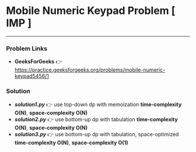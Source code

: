 # Mobile Numeric Keypad Problem [ IMP ]

---

### Problem Links
- **__GeeksForGeeks__** :point_right: https://practice.geeksforgeeks.org/problems/mobile-numeric-keypad5456/1

### Solution
- **_solution1.py_** :point_right: use top-down dp with memoization **time-complexity O(N)**, **space-complexity O(N)**
- **_solution2.py_** :point_right: use bottom-up dp with tabulation **time-complexity O(N)**, **space-complexity O(N)**
- **_solution3.py_** :point_right: use bottom-up dp with tabulation, space-optimized **time-complexity O(N)**, **space-complexity O(1)**
